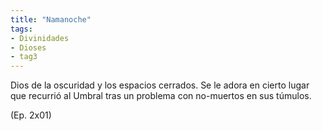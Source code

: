 ```yaml
---
title: "Namanoche"
tags:
- Divinidades
- Dioses
- tag3
---
```

Dios de la oscuridad y los espacios cerrados. Se le adora en cierto lugar que recurrió al Umbral tras un problema con no-muertos en sus túmulos.

(Ep. 2x01)
